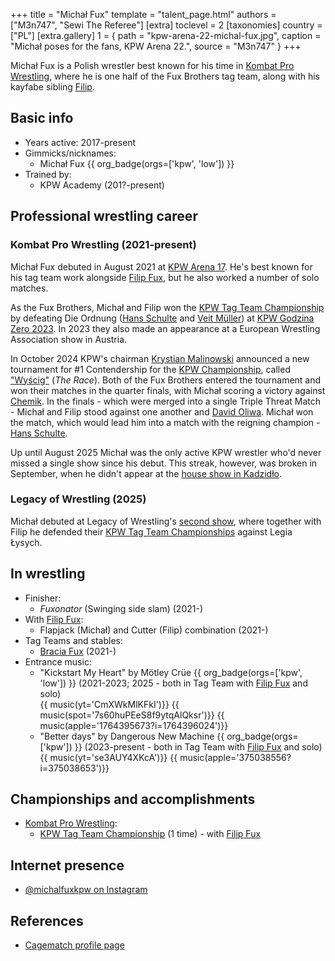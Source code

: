 +++
title = "Michał Fux"
template = "talent_page.html"
authors = ["M3n747", "Sewi The Referee"]
[extra]
toclevel = 2
[taxonomies]
country = ["PL"]
[extra.gallery]
1 = { path = "kpw-arena-22-michal-fux.jpg", caption = "Michał poses for the fans, KPW Arena 22.", source = "M3n747" }
+++

Michał Fux is a Polish wrestler best known for his time in [Kombat Pro Wrestling](@/o/kpw.md), where he is one half of the Fux Brothers tag team, along with his kayfabe sibling [Filip](@/w/filip-fux.md).

## Basic info

* Years active: 2017-present
* Gimmicks/nicknames:
  - Michał Fux {{ org_badge(orgs=['kpw', 'low']) }}
* Trained by:
  - KPW Academy (201?-present)

## Professional wrestling career

### Kombat Pro Wrestling (2021-present)

Michał Fux debuted in August 2021 at [KPW Arena 17](@/e/kpw/2021-08-21-kpw-arena-17.md). He's best known for his tag team work alongside [Filip Fux](@/w/filip-fux.md), but he also worked a number of solo matches.

As the Fux Brothers, Michał and Filip won the [KPW Tag Team Championship](@/c/kpw-tag-team-championship.md) by defeating Die Ordnung ([Hans Schulte](@/w/hans-schulte.md) and [Veit Müller](@/w/veit-mueller.md)) at [KPW Godzina Zero 2023](2023-08-18-kpw-godzina-zero-2023.md). In 2023 they also made an appearance at a European Wrestling Association show in Austria.

In October 2024 KPW's chairman [Krystian Malinowski](@/w/krystian-malinowski.md) announced a new tournament for #1 Contendership for the [KPW Championship](@/c/kpw-championship.md), called ["Wyścig"](@/e/kpw/2024-11-15-kpw-arena-26.md) (_The Race_). Both of the Fux Brothers entered the tournament and won their matches in the quarter finals, with Michał scoring a victory against [Chemik](@/w/chemik.md). In the finals - which were merged into a single Triple Threat Match - Michał and Filip stood against one another and [David Oliwa](@/w/david-oliwa.md). Michał won the match, which would lead him into a match with the reigning champion - [Hans Schulte](@/w/hans-schulte.md).

Up until August 2025 Michał was the only active KPW wrestler who'd never missed a single show since his debut. This streak, however, was broken in September, when he didn't appear at the [house show in Kadzidło](@/e/kpw/2025-09-06-kpw-kadzidlo.md).

### Legacy of Wrestling (2025)

Michał debuted at Legacy of Wrestling's [second show](@/e/low/2025-04-06-low-2.md), where together with Filip he defended their [KPW Tag Team Championships](@/c/kpw-tag-team-championship.md) against Legia Łysych.

## In wrestling

* Finisher:
  - _Fuxonator_ (Swinging side slam) (2021-)
* With [Filip Fux](@/w/filip-fux.md):
  - Flapjack (Michał) and Cutter (Filip) combination (2021-)
* Tag Teams and stables:
  - [Bracia Fux](@/tt/bracia-fux.md) (2021-)
* Entrance music:
  - "Kickstart My Heart" by Mötley Crüe
    {{ org_badge(orgs=['kpw', 'low']) }} (2021-2023; 2025 - both in Tag Team with [Filip Fux](@/w/filip-fux.md) and solo)<br>
    {{ music(yt='CmXWkMlKFkI')}}
    {{ music(spot='7s60huPEeS8f9ytqAlQksr')}}
    {{ music(apple='1764395673?i=1764396024')}}
  - "Better days" by Dangerous New Machine
    {{ org_badge(orgs=['kpw']) }} (2023-present - both in Tag Team with [Filip Fux](@/w/filip-fux.md) and solo)<br>
    {{ music(yt='se3AUY4XKcA')}}
    {{ music(apple='375038556?i=375038653')}}

## Championships and accomplishments

* [Kombat Pro Wrestling](@/o/kpw.md):
  - [KPW Tag Team Championship](@/c/kpw-tag-team-championship.md) (1 time) - with [Filip Fux](@/w/filip-fux.md)

## Internet presence

* [@michalfuxkpw on Instagram](https://www.instagram.com/michalfuxkpw/)

## References

* [Cagematch profile page](https://www.cagematch.net/?id=2&nr=25534)
